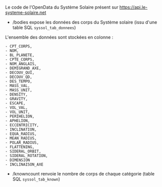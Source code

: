 Le code de l'OpenData du Système Solaire présent sur https://api.le-systeme-solaire.net

- /bodies expose les données des corps du Système solaire (issu d'une table SQL `syssol_tab_donnees`)

L'ensemble des données sont stockées en colonne :

    - CPT_CORPS, 
    - NOM, 
    - BL_PLANETE, 
    - CPTE_CORPS, 
    - NOM_ANGLAIS, 
    - DEMIGRAND_AXE, 
    - DECOUV_QUI, 
    - DECOUV_QD, 
    - DES_TEMPO, 
    - MASS_VAL, 
    - MASS_UNIT, 
    - DENSITY, 
    - GRAVITY, 
    - ESCAPE, 
    - VOL_VAL, 
    - VOL_UNIT, 
    - PERIHELION, 
    - APHELION, 
    - ECCENTRICITY, 
    - INCLINATION, 
    - EQUA_RADIUS, 
    - MEAN_RADIUS, 
    - POLAR_RADIUS, 
    - FLATTENING, 
    - SIDERAL_ORBIT, 
    - SIDERAL_ROTATION, 
    - DIMENSION
    - INCLINAISON_AXE

- /knowncount renvoie le nombre de corps de chaque catégorie (table SQL `syssol_tab_known`)